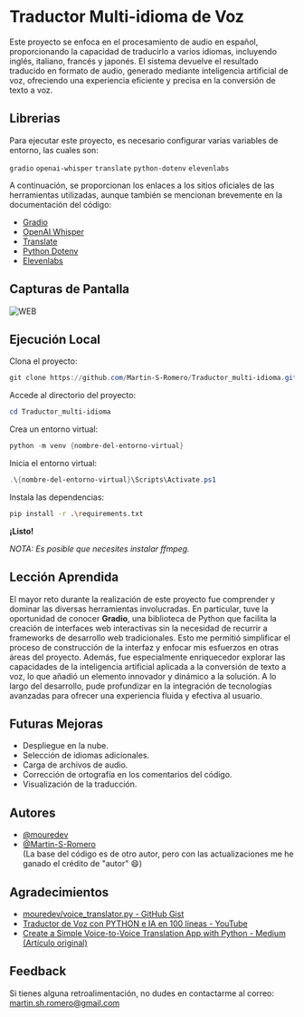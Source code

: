 # Traductor Multi-idioma de Voz

Este proyecto se enfoca en el procesamiento de audio en español, proporcionando la capacidad de traducirlo a varios idiomas, incluyendo inglés, italiano, francés y japonés. El sistema devuelve el resultado traducido en formato de audio, generado mediante inteligencia artificial de voz, ofreciendo una experiencia eficiente y precisa en la conversión de texto a voz.

## Librerias

Para ejecutar este proyecto, es necesario configurar varias variables de entorno, las cuales son:

`gradio`
`openai-whisper`
`translate`
`python-dotenv`
`elevenlabs`

A continuación, se proporcionan los enlaces a los sitios oficiales de las herramientas utilizadas, aunque también se mencionan brevemente en la documentación del código:

- [Gradio](https://gradio.app)
- [OpenAI Whisper](https://github.com/openai/whisper)
- [Translate](https://pypi.org/project/translate/)
- [Python Dotenv](https://pypi.org/project/python-dotenv/)
- [Elevenlabs](https://www.elevenlabs.io)

## Capturas de Pantalla

![WEB](https://github.com/user-attachments/assets/11378186-cad9-42ef-a71b-43d0ba8d7938)


## Ejecución Local

Clona el proyecto:

```powershell
git clone https://github.com/Martin-S-Romero/Traductor_multi-idioma.git
```

Accede al directorio del proyecto:

```powershell
cd Traductor_multi-idioma
```

Crea un entorno virtual:

```powershell
python -m venv {nombre-del-entorno-virtual}
```

Inicia el entorno virtual:

```powershell
.\{nombre-del-entorno-virtual}\Scripts\Activate.ps1
```

Instala las dependencias:

```bash
pip install -r .\requirements.txt
```

**¡Listo!**

_NOTA: Es posible que necesites instalar ffmpeg._

## Lección Aprendida

El mayor reto durante la realización de este proyecto fue comprender y dominar las diversas herramientas involucradas. En particular, tuve la oportunidad de conocer **Gradio**, una biblioteca de Python que facilita la creación de interfaces web interactivas sin la necesidad de recurrir a frameworks de desarrollo web tradicionales. Esto me permitió simplificar el proceso de construcción de la interfaz y enfocar mis esfuerzos en otras áreas del proyecto. Además, fue especialmente enriquecedor explorar las capacidades de la inteligencia artificial aplicada a la conversión de texto a voz, lo que añadió un elemento innovador y dinámico a la solución. A lo largo del desarrollo, pude profundizar en la integración de tecnologías avanzadas para ofrecer una experiencia fluida y efectiva al usuario.

## Futuras Mejoras

- Despliegue en la nube.
- Selección de idiomas adicionales.
- Carga de archivos de audio.
- Corrección de ortografía en los comentarios del código.
- Visualización de la traducción.

## Autores

- [@mouredev](https://github.com/mouredev)
- [@Martin-S-Romero](https://github.com/Martin-S-Romero)  
  (La base del código es de otro autor, pero con las actualizaciones me he ganado el crédito de "autor" 😄)

## Agradecimientos

- [mouredev/voice_translator.py - GitHub Gist](https://gist.github.com/mouredev/0ea42112751f0187d90d5403d1f333e2)
- [Traductor de Voz con PYTHON e IA en 100 líneas - YouTube](https://youtu.be/oxLvf2nDCvQ)
- [Create a Simple Voice-to-Voice Translation App with Python - Medium (Artículo original)](https://bulldogjob.com/news/449-how-to-write-a-good-readme-for-your-github-project)

## Feedback

Si tienes alguna retroalimentación, no dudes en contactarme al correo: martin.sh.romero@gmail.com
